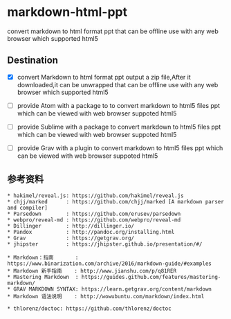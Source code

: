 # markdown-html-ppt

  convert markdown to html format ppt that can be offline use with any web browser which supported html5


## Destination

  - [x] convert Markdown to html format ppt output a zip file,After it downloaded,it can be unwrapped that can be offline use with any web browser which supported html5
  - [ ] provide Atom with a package to to convert markdown to html5 files ppt which can be viewed with web browser suppoted html5
  - [ ] provide Sublime with a package to convert markdown to html5 files ppt which can be viewed with web browser suppoted html5
  - [ ] provide Grav with a plugin to convert markdown to html5 files ppt which can be viewed with web browser suppoted html5



## 参考资料

    * hakimel/reveal.js: https://github.com/hakimel/reveal.js
    * chjj/marked      : https://github.com/chjj/marked [A markdown parser and compiler]
    * Parsedown        : https://github.com/erusev/parsedown
    * webpro/reveal-md : https://github.com/webpro/reveal-md
    * Dillinger        : http://dillinger.io/
    * Pandox           : http://pandoc.org/installing.html
    * Grav             : https://getgrav.org/
    * jhipster         : https://jhipster.github.io/presentation/#/

    * Markdown：指南       : https://www.binarization.com/archive/2016/markdown-guide/#examples
    * Markdown 新手指南    : http://www.jianshu.com/p/q81RER
    * Mastering Markdown  : https://guides.github.com/features/mastering-markdown/
    * GRAV MARKDOWN SYNTAX: https://learn.getgrav.org/content/markdown
    * Markdown 语法说明    : http://wowubuntu.com/markdown/index.html

    * thlorenz/doctoc: https://github.com/thlorenz/doctoc
